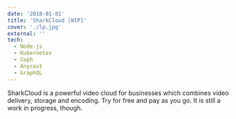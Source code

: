 ```yaml
---
date: '2018-01-01'
title: 'SharkCloud [WIP]'
cover: './lp.jpg'
external: ''
tech:
  - Node.js
  - Kubernetes
  - Ceph
  - Anycast
  - GraphQL
---
```


SharkCloud is a powerful video cloud for businesses which combines video delivery, storage and encoding. Try for free and pay as you go. It is still a work in progress, though.
